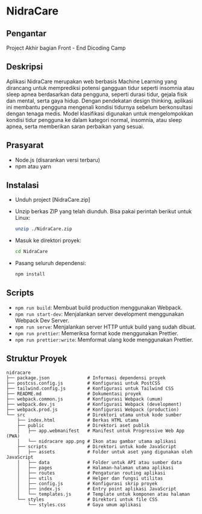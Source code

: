 # NidraCare

## Pengantar

Project Akhir bagian Front - End Dicoding Camp

## Deskripsi
Aplikasi NidraCare merupakan web berbasis Machine Learning yang dirancang untuk memprediksi potensi gangguan tidur seperti insomnia atau sleep apnea berdasarkan data pengguna, seperti durasi tidur, gejala fisik dan mental, serta gaya hidup. Dengan pendekatan design thinking, aplikasi ini membantu pengguna mengenali kondisi tidurnya sebelum berkonsultasi dengan tenaga medis. Model klasifikasi digunakan untuk mengelompokkan kondisi tidur pengguna ke dalam kategori normal, insomnia, atau sleep apnea, serta memberikan saran perbaikan yang sesuai.



## Prasyarat

- Node.js (disarankan versi terbaru)
- npm atau yarn

## Instalasi

- Unduh  project [NidraCare.zip]
- Unzip berkas ZIP yang telah diunduh. Bisa pakai perintah berikut untuk Linux:
  ```bash
  unzip ./NidraCare.zip
  ```

- Masuk ke direktori proyek:
  ```bash
  cd NidraCare
  ```

- Pasang seluruh dependensi:
  ```bash
  npm install
  ```

## Scripts

- `npm run build`: Membuat build production menggunakan Webpack.
- `npm run start-dev`: Menjalankan server development menggunakan Webpack Dev Server.
- `npm run serve`: Menjalankan server HTTP untuk build yang sudah dibuat.
- `npm run prettier`: Memeriksa format kode menggunakan Prettier.
- `npm run prettier:write`: Memformat ulang kode menggunakan Prettier.

## Struktur Proyek

```plaintext
nidracare
├── package.json              # Informasi dependensi proyek
├── postcss.config.js         # Konfigurasi untuk PostCSS
├── tailwind.config.js        # Konfigurasi untuk Tailwind CSS
├── README.md                 # Dokumentasi proyek
├── webpack.common.js         # Konfigurasi Webpack (umum)
├── webpack.dev.js            # Konfigurasi Webpack (development)
├── webpack.prod.js           # Konfigurasi Webpack (production)
└── src                       # Direktori utama untuk kode sumber
    ├── index.html            # Berkas HTML utama
    ├── public                # Direktori aset publik
    │   ├── app.webmanifest   # Manifest untuk Progressive Web App (PWA)
    │   └── nidracare app.png # Ikon atau gambar utama aplikasi
    ├── scripts               # Direktori untuk kode JavaScript
    │   ├── assets            # Folder untuk aset yang digunakan oleh JavaScript
    │   ├── data              # Folder untuk API atau sumber data
    │   ├── pages             # Halaman-halaman utama aplikasi
    │   ├── routes            # Pengaturan routing aplikasi
    │   ├── utils             # Helper dan fungsi utilitas
    │   ├── config.js         # Konfigurasi skrip proyek
    │   ├── index.js          # Entry point aplikasi JavaScript
    │   └── templates.js      # Template untuk komponen atau halaman
    └── styles                # Direktori untuk file CSS
        └── styles.css        # Gaya umum aplikasi
```
